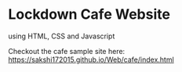 # Lockdown Cafe Website
using HTML, CSS and Javascript

Checkout the cafe sample site here:
https://sakshi172015.github.io/Web/cafe/index.html
